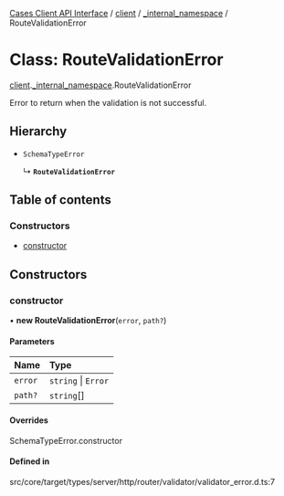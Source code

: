 [Cases Client API Interface](../README.md) / [client](../modules/client.md) / [\_internal\_namespace](../modules/client._internal_namespace.md) / RouteValidationError

# Class: RouteValidationError

[client](../modules/client.md).[_internal_namespace](../modules/client._internal_namespace.md).RouteValidationError

Error to return when the validation is not successful.

## Hierarchy

- `SchemaTypeError`

  ↳ **`RouteValidationError`**

## Table of contents

### Constructors

- [constructor](client._internal_namespace.RouteValidationError.md#constructor)

## Constructors

### constructor

• **new RouteValidationError**(`error`, `path?`)

#### Parameters

| Name | Type |
| :------ | :------ |
| `error` | `string` \| `Error` |
| `path?` | `string`[] |

#### Overrides

SchemaTypeError.constructor

#### Defined in

src/core/target/types/server/http/router/validator/validator_error.d.ts:7
